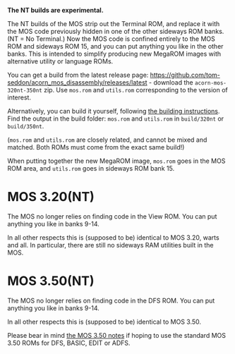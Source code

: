 **The NT builds are experimental.**

The NT builds of the MOS strip out the Terminal ROM, and replace it
with the MOS code previously hidden in one of the other sideways ROM
banks. (NT = No Terminal.) Now the MOS code is confined entirely to
the MOS ROM and sideways ROM 15, and you can put anything you like in
the other banks. This is intended to simplify producing new MegaROM
images with alternative utility or language ROMs.

You can get a build from the latest release page:
https://github.com/tom-seddon/acorn_mos_disassembly/releases/latest -
download the `acorn-mos-320nt-350nt` zip. Use `mos.rom` and
`utils.rom` corresponding to the version of interest.

Alternatively, you can build it yourself, following
[the building instructions](./build.md). Find the output in the build
folder: `mos.rom` and `utils.rom` in `build/320nt` or `build/350nt`.

(`mos.rom` and `utils.rom` are closely related, and cannot be mixed
and matched. Both ROMs must come from the exact same build!)

When putting together the new MegaROM image, `mos.rom` goes in the MOS
ROM area, and `utils.rom` goes in sideways ROM bank 15.

# MOS 3.20(NT)

The MOS no longer relies on finding code in the View ROM. You can put
anything you like in banks 9-14.

In all other respects this is (supposed to be) identical to MOS 3.20,
warts and all. In particular, there are still no sideways RAM
utilities built in the MOS.

# MOS 3.50(NT)

The MOS no longer relies on finding code in the DFS ROM. You can put
anything you like in banks 9-14.

In all other respects this is (supposed to be) identical to MOS 3.50.

Please bear in mind [the MOS 3.50 notes](./MOS3.50.md) if hoping to
use the standard MOS 3.50 ROMs for DFS, BASIC, EDIT or ADFS.
